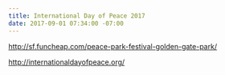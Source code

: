 ```yaml
---
title: International Day of Peace 2017
date: 2017-09-01 07:34:00 -07:00
---
```


http://sf.funcheap.com/peace-park-festival-golden-gate-park/

http://internationaldayofpeace.org/